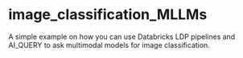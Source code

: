 # image_classification_MLLMs
A simple example on how you can use Databricks LDP pipelines and AI_QUERY to ask multimodal models for image classification.
